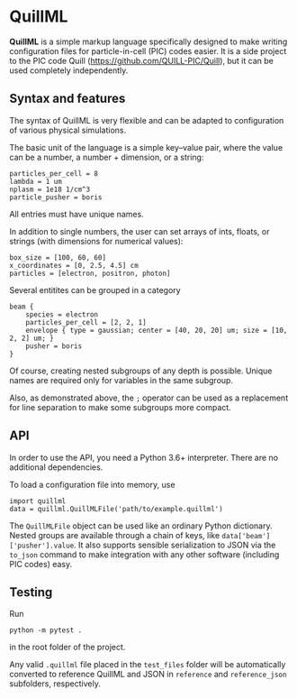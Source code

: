 # QuillML

**QuillML** is a simple markup language specifically designed to make writing configuration files for particle-in-cell (PIC) codes easier.
It is a side project to the PIC code Quill (https://github.com/QUILL-PIC/Quill), but it can be used completely independently.

## Syntax and features

The syntax of QuillML is very flexible and can be adapted to configuration of various physical simulations.

The basic unit of the language is a simple key–value pair, where the value can be a number, a number + dimension, or a string:
```
particles_per_cell = 8
lambda = 1 um
nplasm = 1e18 1/cm^3
particle_pusher = boris
```
All entries must have unique names.

In addition to single numbers, the user can set arrays of ints, floats, or strings (with dimensions for numerical values):
```
box_size = [100, 60, 60]
x_coordinates = [0, 2.5, 4.5] cm
particles = [electron, positron, photon]
```

Several entitites can be grouped in a category
```
beam {
    species = electron
    particles_per_cell = [2, 2, 1]
    envelope { type = gaussian; center = [40, 20, 20] um; size = [10, 2, 2] um; }
    pusher = boris
}
```
Of course, creating nested subgroups of any depth is possible. Unique names are required only for variables in the same subgroup.

Also, as demonstrated above, the `;` operator can be used as a replacement for line separation to make some subgroups more compact.


## API

In order to use the API, you need a Python 3.6+ interpreter. There are no additional dependencies.

To load a configuration file into memory, use
```
import quillml
data = quillml.QuillMLFile('path/to/example.quillml')
```

The `QuillMLFile` object can be used like an ordinary Python dictionary.
Nested groups are available through a chain of keys, like `data['beam']['pusher'].value`.
It also supports sensible serialization to JSON via the `to_json` command to make integration with any other software (including PIC codes) easy.

## Testing

Run
```
python -m pytest .
```
in the root folder of the project.

Any valid `.quillml` file placed in the `test_files` folder will be automatically converted to reference QuillML and JSON in `reference` and `reference_json` subfolders, respectively.
